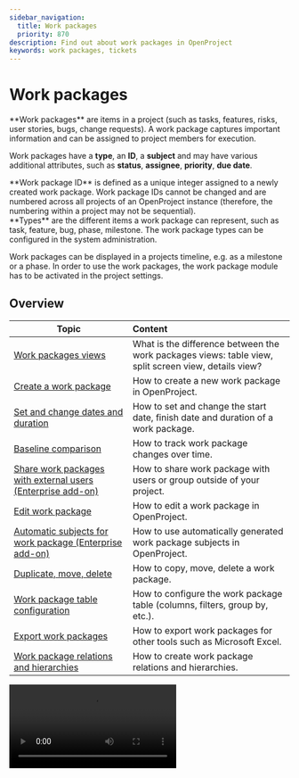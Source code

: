 ```yaml
---
sidebar_navigation:
  title: Work packages
  priority: 870
description: Find out about work packages in OpenProject
keywords: work packages, tickets
---
```


# Work packages

<div class="glossary">
**Work packages** are items in a project (such as tasks, features, risks, user stories, bugs, change requests). A work package captures important information and can be assigned to project members for execution.
</div>

Work packages have a **type**, an **ID**, a **subject** and may have various additional attributes, such as **status**, **assignee**, **priority**, **due date**.

<div class="glossary">
**Work package ID** is defined as a unique integer assigned to a newly created work package. Work package IDs cannot be changed and are numbered across all projects of an OpenProject instance (therefore, the numbering within a project may not be sequential).
</div>

<div class="glossary">
**Types** are the different items a work package can represent, such as task, feature, bug, phase, milestone. The work package types can be configured in the system administration.
</div>

Work packages can be displayed in a projects timeline, e.g. as a milestone or a phase. In order to use the work packages, the work package module has to be activated in the project settings.

## Overview

| Topic                                                        | Content                                                      |
| ------------------------------------------------------------ | :----------------------------------------------------------- |
| [Work packages views](work-package-views)                    | What is the difference between the work packages views: table view, split screen view, details view? |
| [Create a work package](create-work-package)                 | How to create a new work package in OpenProject.             |
| [Set and change dates and duration](set-change-dates)        | How to set and change the start date, finish date and duration of a work package. |
| [Baseline comparison](baseline-comparison)                   | How to track work package changes over time.                 |
| [Share work packages with external users (Enterprise add-on)](share-work-packages) | How to share work package with users or group outside of your project. |
| [Edit work package](edit-work-package)                       | How to edit a work package in OpenProject.                   |
| [Automatic subjects for work package (Enterprise add-on)](automatic-subjects) | How to use automatically generated work package subjects in OpenProject. |
| [Duplicate, move, delete](duplicate-move-delete)             | How to copy, move, delete a work package.                    |
| [Work package table configuration](work-package-table-configuration) | How to configure the work package table (columns, filters, group by, etc.). |
| [Export work packages](exporting)                            | How to export work packages for other tools such as Microsoft Excel. |
| [Work package relations and hierarchies](work-package-relations-hierarchies) | How to create work package relations and hierarchies.        |

<video src="https://openproject-docs.s3.eu-central-1.amazonaws.com/videos/OpenProject-Work-Packages.mp4"></video>
